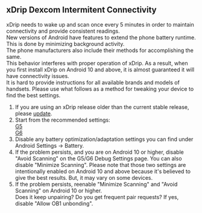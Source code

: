 ## xDrip Dexcom Intermitent Connectivity  
  
xDrip needs to wake up and scan once every 5 minutes in order to maintain connectivity and provide consistent readings.  
New versions of Android have features to extend the phone battery runtime.  This is done by minimizing background activity.  
The phone manufacturers also include their methods for accomplishing the same.  
This behavior interferes with proper operation of xDrip.  As a result, when you first install xDrip on Android 10 and above, it is almost guaranteed it will have connectivity issues.  
It is hard to provide instructions for all available brands and models of handsets.  Please use what follows as a method for tweaking your device to find the best settings.  

1. If you are using an xDrip release older than the current stable release, please [update](./Updates.md).  
2. Start from the recommended settings:  
[G5](./G5-Recommended-Settings.md)  
[G6](./G6-Recommended-Settings.md)    
3. Disable any battery optimization/adaptation settings you can find under Android Settings -> Battery.  
4. If the problem persists, and you are on Android 10 or higher, disable "Avoid Scanning" on the G5/G6 Debug Settings page. You can also disable "Minimize Scanning".  Please note that those two settings are intentionally enabled on Android 10 and above because it's believed to give the best results.  But, it may vary on some devices.  
5. If the problem persists, reenable "Minimize Scanning" and "Avoid Scanning" on Android 10 or higher.  
Does it keep unpairing?  Do you get frequent pair requests?  If yes, disable "Allow OB1 unbonding".  
